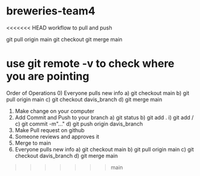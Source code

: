 # breweries-team4

<<<<<<< HEAD
workflow to pull and push

git pull origin main
git checkout
git merge main

use git remote -v to check where you are pointing
=======
Order of Operations
0) Everyone pulls new info
    a) git checkout main 
    b) git pull origin main
    c) git checkout davis_branch
    d) git merge main
1) Make change on your computer
2) Add Commit and Push to your branch 
    a) git status
    b) git add .
        i) git add /
    c) git commit -m"..."
    d) git push origin davis_branch
3) Make Pull request on github
4) Someone reviews and approves it
5) Merge to main
6) Everyone pulls new info
    a) git checkout main 
    b) git pull origin main
    c) git checkout davis_branch
    d) git merge main
>>>>>>> main
